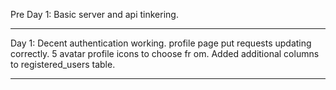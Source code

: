 Pre Day 1: Basic server and api tinkering.
___
Day 1:  Decent authentication working.  profile page put requests updating correctly.  5 avatar profile icons to choose fr
om.  Added additional columns to registered_users table.
___
